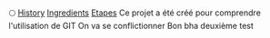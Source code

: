 :full_moon:
[History](History.md)
[Ingredients](ingredients.md)
[Etapes](steps.md)
Ce projet a été créé pour comprendre l'utilisation de GIT
On va se conflictionner
Bon bha deuxième test
